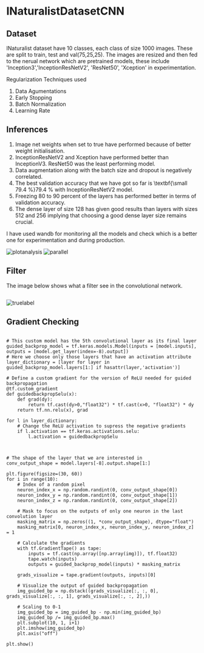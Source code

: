 # INaturalistDatasetCNN



## Dataset
INaturalist dataset have 10 classes, each class of size 1000 images. These are split to train, test and val(75,25,25). The images are resized and then fed to the nerual network which are pretrained models, these include 'Inception3','InceptionResNetV2', 'ResNet50', 'Xception' in experimentation.

Regularization Techniques used
1.  Data Agumentations
2.  Early Stopping
3.  Batch Normalization
4.  Learning Rate 


## Inferences
1.  Image net weights when set to true have performed because of better weight initialisation.
2.  InceptionResNetV2 and Xception have performed better than InceptionV3. ResNet50 was the least performing model.
3.  Data augmentation along with the batch size and dropout is negatively correlated. 
4.  The best validation accuracy that we have got so far is \textbf{\small 79.4 \%}79.4 % with InceptionResNetV2 model.
5.  Freezing 80 to 90 percent of the layers has performed better in terms of validation accuracy.
6.  The dense layer of size 128 has given good results than layers with sizes 512 and 256 implying that choosing a good dense layer size remains crucial.



I have used wandb for monitoring all the models and check which is a better one for experimentation and during production. 


![plotanalysis](https://user-images.githubusercontent.com/48018142/163723272-aea7167b-cd3b-43c6-9d83-28200a15e84f.JPG)
![parallel](https://user-images.githubusercontent.com/48018142/163723273-8d616d9f-19c1-4ca6-93b6-c277a809e469.JPG)






## Filter
The image below shows what a filter see in the convolutional network.
```

```

![truelabel](https://user-images.githubusercontent.com/48018142/163723275-8a14470a-1fc7-44f6-9ad2-8d7f33d5d62b.JPG)





## Gradient Checking



```

# This custom model has the 5th convolutional layer as its final layer
guided_backprop_model = tf.keras.models.Model(inputs = [model.inputs], outputs = [model.get_layer(index=-8).output])
# Here we choose only those layers that have an activation attribute
layer_dictionary = [layer for layer in guided_backprop_model.layers[1:] if hasattr(layer,'activation')]

# Define a custom gradient for the version of ReLU needed for guided backpropagation
@tf.custom_gradient
def guidedbackpropSelu(x):
    def grad(dy):
        return tf.cast(dy>0,"float32") * tf.cast(x>0, "float32") * dy
    return tf.nn.relu(x), grad

for l in layer_dictionary:
    # Change the ReLU activation to supress the negative gradients
    if l.activation == tf.keras.activations.selu:
        l.activation = guidedbackpropSelu



# The shape of the layer that we are interested in
conv_output_shape = model.layers[-8].output.shape[1:]

plt.figure(figsize=(30, 60))
for i in range(10):
    # Index of a random pixel
    neuron_index_x = np.random.randint(0, conv_output_shape[0])
    neuron_index_y = np.random.randint(0, conv_output_shape[1])
    neuron_index_z = np.random.randint(0, conv_output_shape[2])

    # Mask to focus on the outputs of only one neuron in the last convolution layer
    masking_matrix = np.zeros((1, *conv_output_shape), dtype="float")
    masking_matrix[0, neuron_index_x, neuron_index_y, neuron_index_z] = 1

    # Calculate the gradients
    with tf.GradientTape() as tape:
        inputs = tf.cast(np.array([np.array(img)]), tf.float32)
        tape.watch(inputs)
        outputs = guided_backprop_model(inputs) * masking_matrix

    grads_visualize = tape.gradient(outputs, inputs)[0]

    # Visualize the output of guided backpropagation
    img_guided_bp = np.dstack((grads_visualize[:, :, 0], grads_visualize[:, :, 1], grads_visualize[:, :, 2],)) 

    # Scaling to 0-1      
    img_guided_bp = img_guided_bp - np.min(img_guided_bp)
    img_guided_bp /= img_guided_bp.max()
    plt.subplot(10, 1, i+1)
    plt.imshow(img_guided_bp)
    plt.axis("off")

plt.show()

```
